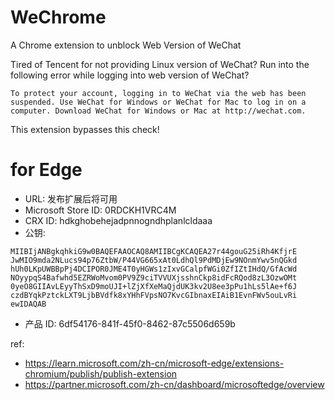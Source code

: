 # WeChrome

A Chrome extension to unblock Web Version of WeChat


Tired of Tencent for not providing Linux version of WeChat? Run into the following error while logging into web version of WeChat?

```
To protect your account, logging in to WeChat via the web has been suspended. Use WeChat for Windows or WeChat for Mac to log in on a computer. Download WeChat for Windows or Mac at http://wechat.com.
```

This extension bypasses this check!

# for Edge

- URL: 发布扩展后将可用
- Microsoft Store ID: 0RDCKH1VRC4M
- CRX ID: hdkghobehejadpnnogndhplanlcldaaa
- 公钥: 
```
MIIBIjANBgkqhkiG9w0BAQEFAAOCAQ8AMIIBCgKCAQEA27r44gouG25iRh4KfjrE
JwMIO9mda2NLucs94p76ZtbW/P44VG665xAt0LdhQl9PdMDjEw9NOnmYwv5nQGkd
hUh0LKpUWBBpPj4DCIPOR0JME4T0yHGWs1zIxvGCalpfWGi0ZfIZtIHdQ/GfAcWd
NOyypqS4Bafwhd5EZRWoMvom0PV9Z9ciTVVUXjsshnCkp8idFcRQod8zL3OzwOMt
0yeO8GIIAvLEyyThSxD9moUJI+lZjXfXeMaQjdUK3kv2U8ee3pPu1hLs5lAe+f6J
czdBYqkPztckLXT9LjbBVdfk8xYHhFVpsNO7KvcGIbnaxEIAiB1EvnFWv5ouLvRi
ewIDAQAB
```
- 产品 ID: 6df54176-841f-45f0-8462-87c5506d659b

ref:
- https://learn.microsoft.com/zh-cn/microsoft-edge/extensions-chromium/publish/publish-extension
- https://partner.microsoft.com/zh-cn/dashboard/microsoftedge/overview
